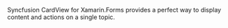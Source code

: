 Syncfusion CardView for Xamarin.Forms provides a perfect way to display content and actions on a single topic.